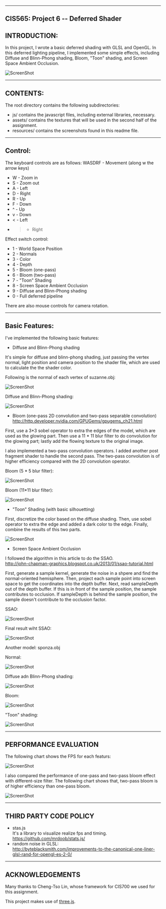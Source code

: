------------------------------------------------------------------------------
CIS565: Project 6 -- Deferred Shader
-------------------------------------------------------------------------------

INTRODUCTION:
-------------------------------------------------------------------------------
In this project, I wrote a basic deferred shading with GLSL and OpenGL. In this deferred lighting pipeline, I implemented some simple effects, including Diffuse and Blinn-Phong shading, Bloom, "Toon" shading, and Screen Space Ambient Occlusion.

![ScreenShot](https://github.com/liying3/Project6-DeferredShader/blob/master/results/p_bloom1(fps%201).PNG)

-------------------------------------------------------------------------------
CONTENTS:
-------------------------------------------------------------------------------
The root directory contains the following subdirectories:
	
* js/ contains the javascript files, including external libraries, necessary.
* assets/ contains the textures that will be used in the second half of the
  assignment.
* resources/ contains the screenshots found in this readme file.

-------------------------------------------------------------------------------
Control:
-------------------------------------------------------------------------------
The keyboard controls are as follows:
WASDRF - Movement (along w the arrow keys)
* W - Zoom in
* S - Zoom out
* A - Left
* D - Right
* R - Up
* F - Down
* ^ - Up
* v - Down
* < - Left
* > - Right

Effect switch control:
* 1 - World Space Position
* 2 - Normals
* 3 - Color
* 4 - Depth
* 5 - Bloom (one-pass)
* 6 - Bloom (two-pass)
* 7 - "Toon" Shading
* 8 - Screen Space Ambient Occlusion
* 9 - Diffuse and Blinn-Phong shading
* 0 - Full deferred pipeline

There are also mouse controls for camera rotation.

-------------------------------------------------------------------------------
Basic Features:
-------------------------------------------------------------------------------
I've implemented the following basic features:
* Diffuse and Blinn-Phong shading

It's simple for diffuse and blinn-phong shading, just passing the vertex normal, light position and camera position to the shader file, which are used to calculate the the shader color.

Following is the normal of each vertex of suzanne.obj: 

![ScreenShot](https://github.com/liying3/Project6-DeferredShader/blob/master/results/s_normal(fps%2060).PNG)

Diffuse and Blinn-Phong shading:

![ScreenShot](https://github.com/liying3/Project6-DeferredShader/blob/master/results/s_diffuse.PNG)

* Bloom (one-pass 2D convolution and two-pass separable convolution)  
http://http.developer.nvidia.com/GPUGems/gpugems_ch21.html

First, use a 3*3 sobel operator to extra the edges of the model, which are used as the glowing part. Then use a 11 * 11 blur filter to do convolution for the glowing part; lastly add the flowing texture to the original image.

I also implemented a two-pass convolution operators. I added another post fragment shader to handle the second pass. The two-pass convolution is of higher efficiency compared with the 2D convolution operator. 

Bloom (5 * 5 blur filter):

![ScreenShot](https://github.com/liying3/Project6-DeferredShader/blob/master/results/s_bloom(r%3D2).PNG)

Bloom (11*11 blur filter):

![ScreenShot](https://github.com/liying3/Project6-DeferredShader/blob/master/results/s_bloom1.PNG)


* "Toon" Shading (with basic silhouetting)

First, discretize the color based on the diffuse shading. Then, use sobel operator to extra the edge and added a dark color to the edge. Finally, combine the results of this two parts.

![ScreenShot](https://github.com/liying3/Project6-DeferredShader/blob/master/results/s_tooon.PNG)

* Screen Space Ambient Occlusion  

I followed the algorithm in this article to do the SSAO.  
http://john-chapman-graphics.blogspot.co.uk/2013/01/ssao-tutorial.html

First, generate a sample kernel, generate the noise in a shpere and find the normal-oriented hemisphere. Then, project each sample point into screen space to get the coordinates into the depth buffer. Next, read sampleDepth out of the depth buffer. If this is in front of the sample position, the sample contributes to occlusion. If sampleDepth is behind the sample position, the sample doesn't contribute to the occlusion factor. 

SSAO:

![ScreenShot](https://github.com/liying3/Project6-DeferredShader/blob/master/results/s_occlusion.PNG)

Final result wiht SSAO:

![ScreenShot](https://github.com/liying3/Project6-DeferredShader/blob/master/results/s_ssao.PNG)


Another model: sponza.obj

Normal:

![ScreenShot](https://github.com/liying3/Project6-DeferredShader/blob/master/results/p_normal(fps%2025).PNG)

Diffuse adn Blinn-Phong shading:

![ScreenShot](https://github.com/liying3/Project6-DeferredShader/blob/master/results/p_blinn.PNG)

Bloom:

![ScreenShot](https://github.com/liying3/Project6-DeferredShader/blob/master/results/p_bloom1(fps%201).PNG)

"Toon" shading:

![ScreenShot](https://github.com/liying3/Project6-DeferredShader/blob/master/results/p_toon(fps%201).PNG)

-------------------------------------------------------------------------------
PERFORMANCE EVALUATION
-------------------------------------------------------------------------------
The following chart shows the FPS for each featurs:

![ScreenShot](https://github.com/liying3/Project6-DeferredShader/blob/master/results/FPS.JPG)

I also compared the performance of one-pass and two-pass bloom effect with different-size filter. The following chart shows that, two-pass bloom is of higher efficiency than one-pass bloom.

![ScreenShot](https://github.com/liying3/Project6-DeferredShader/blob/master/results/chart%20bloom.JPG)

-------------------------------------------------------------------------------
THIRD PARTY CODE POLICY
-------------------------------------------------------------------------------
* stas.js  
It's a library to visualize realize fps and timing.  
https://github.com/mrdoob/stats.js/
* random noise in GLSL:  
http://byteblacksmith.com/improvements-to-the-canonical-one-liner-glsl-rand-for-opengl-es-2-0/

-------------------------------------------------------------------------------
ACKNOWLEDGEMENTS
---

Many thanks to Cheng-Tso Lin, whose framework for CIS700 we used for this
assignment.

This project makes use of [three.js](http://www.threejs.org).
